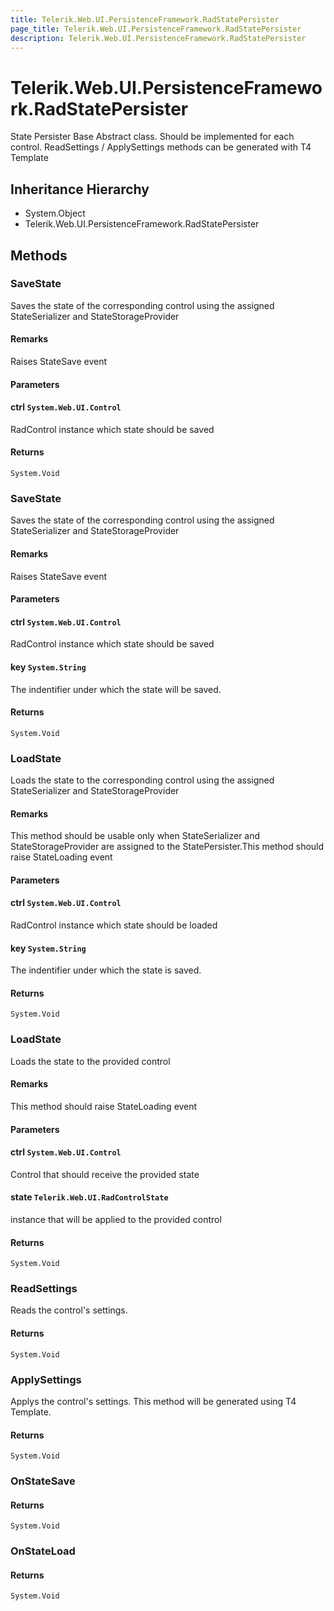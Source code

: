 ```yaml
---
title: Telerik.Web.UI.PersistenceFramework.RadStatePersister
page_title: Telerik.Web.UI.PersistenceFramework.RadStatePersister
description: Telerik.Web.UI.PersistenceFramework.RadStatePersister
---
```


# Telerik.Web.UI.PersistenceFramework.RadStatePersister

State Persister Base Abstract class. Should be implemented for each control. ReadSettings / ApplySettings methods can be generated with T4 Template

## Inheritance Hierarchy

* System.Object
* Telerik.Web.UI.PersistenceFramework.RadStatePersister

## Methods

###  SaveState

Saves the state of the corresponding control using the assigned StateSerializer and StateStorageProvider

#### Remarks
Raises StateSave event

#### Parameters

#### ctrl `System.Web.UI.Control`

RadControl instance which state should be saved

#### Returns

`System.Void` 

###  SaveState

Saves the state of the corresponding control using the assigned StateSerializer and StateStorageProvider

#### Remarks
Raises StateSave event

#### Parameters

#### ctrl `System.Web.UI.Control`

RadControl instance which state should be saved

#### key `System.String`

The indentifier under which the state will be saved.

#### Returns

`System.Void` 

###  LoadState

Loads the state to the corresponding control using the assigned StateSerializer and StateStorageProvider

#### Remarks
This method should be usable only when StateSerializer and StateStorageProvider are assigned to the StatePersister.This method should raise StateLoading event

#### Parameters

#### ctrl `System.Web.UI.Control`

RadControl instance which state should be loaded

#### key `System.String`

The indentifier under which the state is saved.

#### Returns

`System.Void` 

###  LoadState

Loads the state to the provided control

#### Remarks
This method should raise StateLoading event

#### Parameters

#### ctrl `System.Web.UI.Control`

Control that should receive the provided state

#### state `Telerik.Web.UI.RadControlState`

instance that will be applied to the provided control

#### Returns

`System.Void` 

###  ReadSettings

Reads the control's settings.

#### Returns

`System.Void` 

###  ApplySettings

Applys the control's settings. This method will be generated using T4 Template.

#### Returns

`System.Void` 

###  OnStateSave

#### Returns

`System.Void` 

###  OnStateLoad

#### Returns

`System.Void` 

